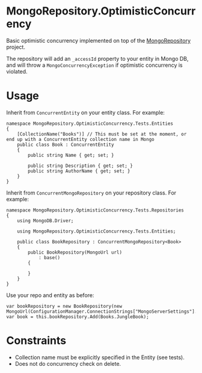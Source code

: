 MongoRepository.OptimisticConcurrency
===

Basic optimistic concurrency implemented on top of the [MongoRepository](https://github.com/RobThree/MongoRepository/wiki/Documentation) project.

The repository will add an `_accessId` property to your entity in Mongo DB, and will throw a `MongoConcurrencyException` if optimistic concurrency is violated.

Usage
===

Inherit from `ConcurrentEntity` on your entity class. For example:

```
namespace MongoRepository.OptimisticConcurrency.Tests.Entities
{
    [CollectionName("Books")] // This must be set at the moment, or end up with a ConcurrentEntity collection name in Mongo
    public class Book : ConcurrentEntity
    {
        public string Name { get; set; }

        public string Description { get; set; }
        public string AuthorName { get; set; }
    }
}
```

Inherit from `ConcurrentMongoRepository` on your repository class. For example:

```
namespace MongoRepository.OptimisticConcurrency.Tests.Repositories
{
    using MongoDB.Driver;

    using MongoRepository.OptimisticConcurrency.Tests.Entities;

    public class BookRepository : ConcurrentMongoRepository<Book>
    {
        public BookRepository(MongoUrl url)
            : base()
        {
            
        }
    }
}
```

Use your repo and entity as before:

```
var bookRepository = new BookRepository(new MongoUrl(ConfigurationManager.ConnectionStrings["MongoServerSettings"].ConnectionString));
var book = this.bookRepository.Add(Books.JungleBook);
```

Constraints
===

* Collection name must be explicitly specified in the Entity (see tests).
* Does not do concurrency check on delete.